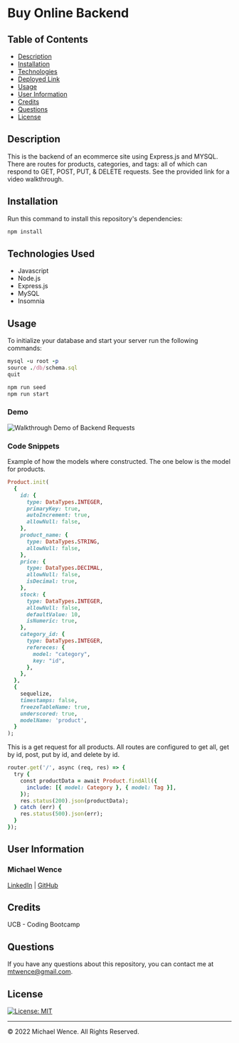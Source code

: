 # Buy Online Backend

## Table of Contents

- [Description](#description)
- [Installation](#installation)
- [Technologies](#technologies-used)
- [Deployed Link](#link)
- [Usage](#usage)
- [User Information](#user-information)
- [Credits](#credits)
- [Questions](#questions)
- [License](#license)

## Description

This is the backend of an ecommerce site using Express.js and MYSQL. There are routes for products, categories, and tags: all of which can respond to GET, POST, PUT, & DELETE requests. See the provided link for a video walkthrough.

## Installation

Run this command to install this repository's dependencies:

```ruby
npm install
```

## Technologies Used

- Javascript
- Node.js
- Express.js
- MySQL
- Insomnia

## Usage

To initialize your database and start your server run the following commands:

```ruby
mysql -u root -p
source ./db/schema.sql
quit

npm run seed
npm run start
```

### Demo

![Walkthrough Demo of Backend Requests](https://drive.google.com/file/d/1QB4sVoQ9sg1rpOqU_itbaHuNJAwRJN7S/view)

### Code Snippets

Example of how the models where constructed. The one below is the model for products.

```ruby
Product.init(
  {
    id: {
      type: DataTypes.INTEGER,
      primaryKey: true,
      autoIncrement: true,
      allowNull: false,
    },
    product_name: {
      type: DataTypes.STRING,
      allowNull: false,
    },
    price: {
      type: DataTypes.DECIMAL,
      allowNull: false,
      isDecimal: true,
    },
    stock: {
      type: DataTypes.INTEGER,
      allowNull: false,
      defaultValue: 10,
      isNumeric: true,
    },
    category_id: {
      type: DataTypes.INTEGER,
      refereces: {
        model: "category",
        key: "id",
      },
    },
  },
  {
    sequelize,
    timestamps: false,
    freezeTableName: true,
    underscored: true,
    modelName: 'product',
  }
);
```

This is a get request for all products. All routes are configured to get all, get by id, post, put by id, and delete by id.

```ruby
router.get('/', async (req, res) => {
  try {
    const productData = await Product.findAll({
      include: [{ model: Category }, { model: Tag }],
    });
    res.status(200).json(productData);
  } catch (err) {
    res.status(500).json(err);
  }
});

```

## User Information

### **Michael Wence**

[LinkedIn](https://www.linkedin.com/in/michael-wence/) |
[GitHub](https://github.com/mtwence)

## Credits

UCB - Coding Bootcamp

## Questions

If you have any questions about this repository, you can contact me at mtwence@gmail.com.

## License

[![License: MIT](https://img.shields.io/badge/License-MIT-yellow.svg)](https://opensource.org/licenses/MIT)

---

© 2022 Michael Wence. All Rights Reserved.
